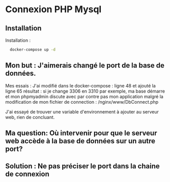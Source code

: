 
# Connexion PHP Mysql


## Installation

Installation :

```bash
  docker-compose up -d
```

## Mon but : J'aimerais changé le port de la base de données.

Mes essais : 
  J'ai modifié dans le docker-compose : ligne 48 
  et ajouté la ligne 65
  résultat : si je change 3306 en 3310 par exemple, 
  ma base démarre et mon phpmyadmin discute avec
par contre pas mon application malgré la modification de mon fichier de connection : /nginx/www/DbConnect.php

J'ai essayé de trouver une variable d'environnement à ajouter au serveur web, rien de concluant.

## Ma question: Où intervenir pour que le serveur web accède à la base de données sur un autre port?


## Solution : Ne pas préciser le port dans la chaine de connexion